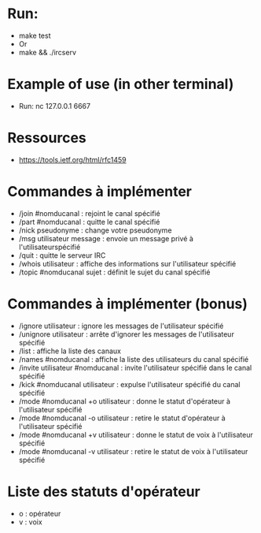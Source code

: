 # Run:
- make test
- Or
- make && ./ircserv <port> <password>

# Example of use (in other terminal)
- Run: nc 127.0.0.1 6667

# Ressources
- https://tools.ietf.org/html/rfc1459

# Commandes à implémenter
- /join #nomducanal : rejoint le canal spécifié
- /part #nomducanal : quitte le canal spécifié
- /nick pseudonyme : change votre pseudonyme
- /msg utilisateur message : envoie un message privé à l'utilisateurspécifié
- /quit : quitte le serveur IRC
- /whois utilisateur : affiche des informations sur l'utilisateur spécifié
- /topic #nomducanal sujet : définit le sujet du canal spécifié

# Commandes à implémenter (bonus)
- /ignore utilisateur : ignore les messages de l'utilisateur spécifié
- /unignore utilisateur : arrête d'ignorer les messages de l'utilisateur spécifié
- /list : affiche la liste des canaux
- /names #nomducanal : affiche la liste des utilisateurs du canal spécifié
- /invite utilisateur #nomducanal : invite l'utilisateur spécifié dans le canal spécifié
- /kick #nomducanal utilisateur : expulse l'utilisateur spécifié du canal spécifié
- /mode #nomducanal +o utilisateur : donne le statut d'opérateur à l'utilisateur spécifié
- /mode #nomducanal -o utilisateur : retire le statut d'opérateur à l'utilisateur spécifié
- /mode #nomducanal +v utilisateur : donne le statut de voix à l'utilisateur spécifié
- /mode #nomducanal -v utilisateur : retire le statut de voix à l'utilisateur spécifié

# Liste des statuts d'opérateur
- o : opérateur
- v : voix
